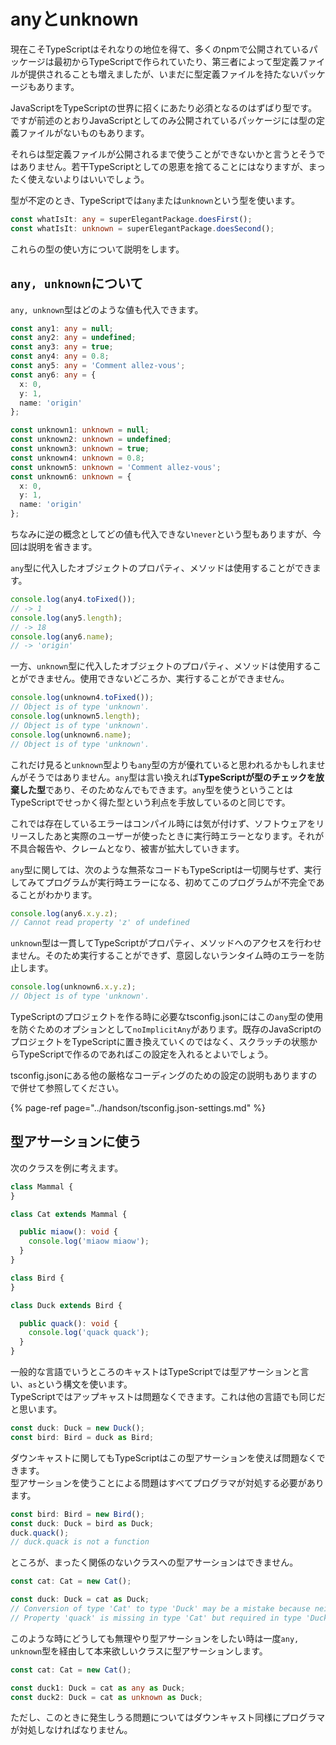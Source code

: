 # anyとunknown

現在こそTypeScriptはそれなりの地位を得て、多くのnpmで公開されているパッケージは最初からTypeScriptで作られていたり、第三者によって型定義ファイルが提供されることも増えましたが、いまだに型定義ファイルを持たないパッケージもあります。

JavaScriptをTypeScriptの世界に招くにあたり必須となるのはずばり型です。ですが前述のとおりJavaScriptとしてのみ公開されているパッケージには型の定義ファイルがないものもあります。

それらは型定義ファイルが公開されるまで使うことができないかと言うとそうではありません。若干TypeScriptとしての恩恵を捨てることにはなりますが、まったく使えないよりはいいでしょう。

型が不定のとき、TypeScriptでは`any`または`unknown`という型を使います。

```typescript
const whatIsIt: any = superElegantPackage.doesFirst();
const whatIsIt: unknown = superElegantPackage.doesSecond();
```

これらの型の使い方について説明をします。

## `any, unknown`について

`any, unknown`型はどのような値も代入できます。

```typescript
const any1: any = null;
const any2: any = undefined;
const any3: any = true;
const any4: any = 0.8;
const any5: any = 'Comment allez-vous';
const any6: any = {
  x: 0,
  y: 1,
  name: 'origin'
};

const unknown1: unknown = null;
const unknown2: unknown = undefined;
const unknown3: unknown = true;
const unknown4: unknown = 0.8;
const unknown5: unknown = 'Comment allez-vous';
const unknown6: unknown = {
  x: 0,
  y: 1,
  name: 'origin'
};
```

ちなみに逆の概念としてどの値も代入できない`never`という型もありますが、今回は説明を省きます。

`any`型に代入したオブジェクトのプロパティ、メソッドは使用することができます。

```typescript
console.log(any4.toFixed());
// -> 1
console.log(any5.length);
// -> 18
console.log(any6.name);
// -> 'origin'
```

一方、`unknown`型に代入したオブジェクトのプロパティ、メソッドは使用することができません。使用できないどころか、実行することができません。

```typescript
console.log(unknown4.toFixed());
// Object is of type 'unknown'.
console.log(unknown5.length);
// Object is of type 'unknown'.
console.log(unknown6.name);
// Object is of type 'unknown'.
```

これだけ見ると`unknown`型よりも`any`型の方が優れていると思われるかもしれませんがそうではありません。`any`型は言い換えれば**TypeScriptが型のチェックを放棄した型**であり、そのためなんでもできます。`any`型を使うということはTypeScriptでせっかく得た型という利点を手放しているのと同じです。

これでは存在しているエラーはコンパイル時には気が付けず、ソフトウェアをリリースしたあと実際のユーザーが使ったときに実行時エラーとなります。それが不具合報告や、クレームとなり、被害が拡大していきます。

`any`型に関しては、次のような無茶なコードもTypeScriptは一切関与せず、実行してみてプログラムが実行時エラーになる、初めてこのプログラムが不完全であることがわかります。

```typescript
console.log(any6.x.y.z);
// Cannot read property 'z' of undefined
```

`unknown`型は一貫してTypeScriptがプロパティ、メソッドへのアクセスを行わせません。そのため実行することができず、意図しないランタイム時のエラーを防止します。

```typescript
console.log(unknown6.x.y.z);
// Object is of type 'unknown'.
```

TypeScriptのプロジェクトを作る時に必要なtsconfig.jsonにはこの`any`型の使用を防ぐためのオプションとして`noImplicitAny`があります。既存のJavaScriptのプロジェクトをTypeScriptに置き換えていくのではなく、スクラッチの状態からTypeScriptで作るのであればこの設定を入れるとよいでしょう。

tsconfig.jsonにある他の厳格なコーディングのための設定の説明もありますので併せて参照してください。

{% page-ref page="../handson/tsconfig.json-settings.md" %}

## 型アサーションに使う

次のクラスを例に考えます。

```typescript
class Mammal {
}

class Cat extends Mammal {

  public miaow(): void {
    console.log('miaow miaow');
  }
}

class Bird {
}

class Duck extends Bird {

  public quack(): void {
    console.log('quack quack');
  }
}
```

一般的な言語でいうところのキャストはTypeScriptでは型アサーションと言い、`as`という構文を使います。  
TypeScriptではアップキャストは問題なくできます。これは他の言語でも同じだと思います。

```typescript
const duck: Duck = new Duck();
const bird: Bird = duck as Bird;
```

ダウンキャストに関してもTypeScriptはこの型アサーションを使えば問題なくできます。  
型アサーションを使うことによる問題はすべてプログラマが対処する必要があります。

```typescript
const bird: Bird = new Bird();
const duck: Duck = bird as Duck;
duck.quack();
// duck.quack is not a function
```

ところが、まったく関係のないクラスへの型アサーションはできません。

```typescript
const cat: Cat = new Cat();

const duck: Duck = cat as Duck;
// Conversion of type 'Cat' to type 'Duck' may be a mistake because neither type sufficiently overlaps with the other. If this was intentional, convert the expression to 'unknown' first.
// Property 'quack' is missing in type 'Cat' but required in type 'Duck'.
```

このような時にどうしても無理やり型アサーションをしたい時は一度`any, unknown`型を経由して本来欲しいクラスに型アサーションします。

```typescript
const cat: Cat = new Cat();

const duck1: Duck = cat as any as Duck;
const duck2: Duck = cat as unknown as Duck;
```

ただし、このときに発生しうる問題についてはダウンキャスト同様にプログラマが対処しなければなりません。


